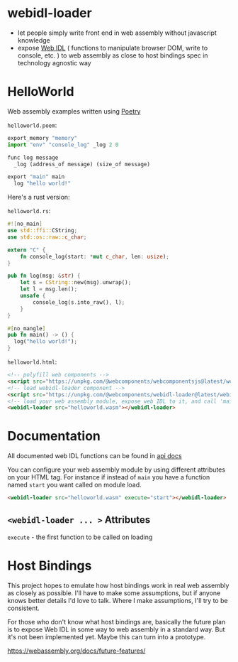 # webidl-loader
* let people simply write front end in web assembly without javascript knowledge
* expose [Web IDL](https://heycam.github.io/webidl/) ( functions to manipulate browser DOM, write to console, etc. ) to web assembly as close to host bindings spec in technology agnostic way

# HelloWorld
Web assembly examples written using [Poetry](https://github.com/FantasyInternet/poetry)

`helloworld.poem`:
```python
export_memory "memory"
import "env" "console_log" _log 2 0

func log message
  _log (address_of message) (size_of message)

export "main" main
  log "hello world!"
```

Here's a rust version:

`helloworld.rs`:
```rust
#![no_main]
use std::ffi::CString;
use std::os::raw::c_char;

extern "C" {
    fn console_log(start: *mut c_char, len: usize);
}

pub fn log(msg: &str) {
    let s = CString::new(msg).unwrap();
    let l = msg.len();
    unsafe {
        console_log(s.into_raw(), l);
    }
}

#[no_mangle]
pub fn main() -> () {
  log("hello world!");
}
```

`helloworld.html`:
```html
<!-- polyfill web components -->
<script src="https://unpkg.com/@webcomponents/webcomponentsjs@latest/webcomponents-loader.js"></script>
<!-- load webidl-loader component -->
<script src="https://unpkg.com/@webcomponents/webidl-loader@latest/webidl-loader.js"></script>
<!-- load your web assembly module, expose web IDL to it, and call 'main' by default -->
<webidl-loader src="helloworld.wasm"></webidl-loader>
```

# Documentation

All documented web IDL functions can be found in [api docs](https://github.com/richardanaya/webidl-loader/blob/master/webidl.md)

You can configure your web assembly module by using different attributes on your HTML tag. For instance if instead of `main` you have a function named `start` you want called on module load.

```html
<webidl-loader src="helloworld.wasm" execute="start"></webidl-loader>
```

## `<webidl-loader ... >` Attributes
`execute` - the first function to be called on loading


# Host Bindings

This project hopes to emulate how host bindings work in real web assembly as closely as possible. I'll have to make some assumptions, but if anyone knows better details I'd love to talk. Where I make assumptions, I'll try to be consistent.

For those who don't know what host bindings are, basically the future plan is to expose Web IDL in some way to web assembly in a standard way. But it's not been implemented yet. Maybe this can turn into a prototype.

https://webassembly.org/docs/future-features/
